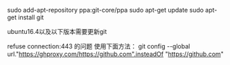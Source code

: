 sudo add-apt-repository ppa:git-core/ppa
sudo apt-get update
sudo apt-get install git

ubuntu16.4以及以下版本需要更新git

refuse connection:443 的问题 使用下面方法：
git config --global url."https://ghproxy.com/https://github.com".insteadOf "https://github.com"
